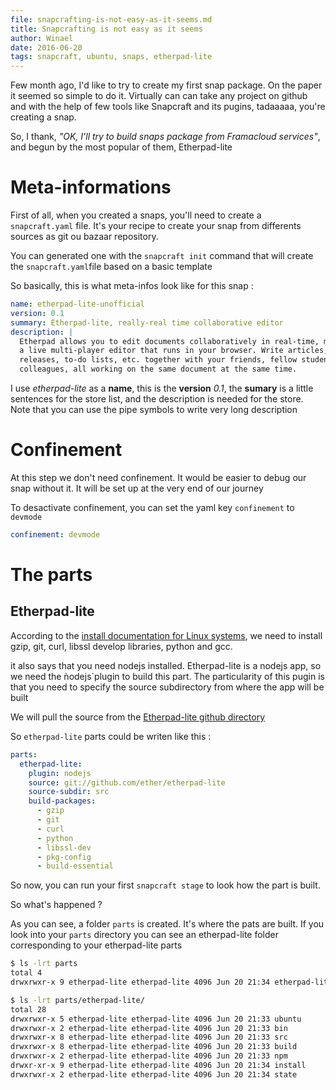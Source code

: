 ```yaml
---
file: snapcrafting-is-not-easy-as-it-seems.md
title: Snapcrafting is not easy as it seems
author: Winael
date: 2016-06-20
tags: snapcraft, ubuntu, snaps, etherpad-lite
---
```


Few month ago, I'd like to try to create my first snap package. On the paper it seemed so simple to do it. Virtually can can take any project on github and with the help of few tools like Snapcraft and its pugins, tadaaaaa, you're creating a snap.

So, I thank, _"OK, I'll try to build snaps package from Framacloud services"_, and begun by the most popular of them, Etherpad-lite

# Meta-informations

First of all, when you created a snaps, you'll need to create a `snapcraft.yaml` file. It's your recipe to create your snap from differents sources as git ou bazaar repository.

You can generated one with the `snapcraft init` command that will create the `snapcraft.yaml`file based on a basic template

So basically, this is what meta-infos look like for this snap :

````yaml
name: etherpad-lite-unofficial
version: 0.1
summary: Etherpad-lite, really-real time collaborative editor
description: |
  Etherpad allows you to edit documents collaboratively in real-time, much like
  a live multi-player editor that runs in your browser. Write articles, press
  releases, to-do lists, etc. together with your friends, fellow students or
  colleagues, all working on the same document at the same time.

````

I use _etherpad-lite_ as a **name**, this is the **version** _0.1_, the **sumary** is a little sentences for the store list, and the description is needed for the store. Note that you can use the pipe symbols to write very long description

# Confinement

At this step we don't need confinement. It would be easier to debug our snap without it. It will be set up at the very end of our journey

To desactivate confinement, you can set the yaml key `confinement` to `devmode`

````yaml
confinement: devmode
````

# The parts

## Etherpad-lite

According to the [install documentation for Linux systems][1], we need to install gzip, git, curl, libssl develop libraries, python and gcc.

it also says that you need nodejs installed. Etherpad-lite is a nodejs app, so we need the ǹodejs`plugin to build this part. The particularity of this pugin is that you need to specify the source subdirectory from where the app will be built

We will pull the source from the [Etherpad-lite github directory][2]

So `etherpad-lite` parts could be writen like this :

````yaml
parts:
  etherpad-lite:
    plugin: nodejs
    source: git://github.com/ether/etherpad-lite
    source-subdir: src
    build-packages:
      - gzip
      - git
      - curl
      - python
      - libssl-dev
      - pkg-config
      - build-essential
````

So now, you can run your first `snapcraft stage` to look how the part is built.

So what's happened ? 

As you can see, a folder `parts` is created. It's where the pats are built. If you look into your `parts` directory you can see an etherpad-lite folder corresponding to your etherpad-lite parts

````bash
$ ls -lrt parts
total 4
drwxrwxr-x 9 etherpad-lite etherpad-lite 4096 Jun 20 21:34 etherpad-lite
````

````bash
$ ls -lrt parts/etherpad-lite/
total 28
drwxrwxr-x 5 etherpad-lite etherpad-lite 4096 Jun 20 21:33 ubuntu
drwxrwxr-x 2 etherpad-lite etherpad-lite 4096 Jun 20 21:33 bin
drwxrwxr-x 8 etherpad-lite etherpad-lite 4096 Jun 20 21:33 src
drwxrwxr-x 8 etherpad-lite etherpad-lite 4096 Jun 20 21:33 build
drwxrwxr-x 2 etherpad-lite etherpad-lite 4096 Jun 20 21:33 npm
drwxr-xr-x 9 etherpad-lite etherpad-lite 4096 Jun 20 21:34 install
drwxrwxr-x 2 etherpad-lite etherpad-lite 4096 Jun 20 21:34 state
````



[1]: https://github.com/ether/etherpad-lite#gnulinux-and-other-unix-like-systems
[2]: git://github.com/ether/etherpad-lite
